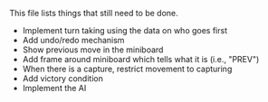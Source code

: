 This file lists things that still need to be done.

* Implement turn taking using the data on who goes first
* Add undo/redo mechanism
* Show previous move in the miniboard
* Add frame around miniboard which tells what it is (i.e., "PREV")
* When there is a capture, restrict movement to capturing
* Add victory condition
* Implement the AI

